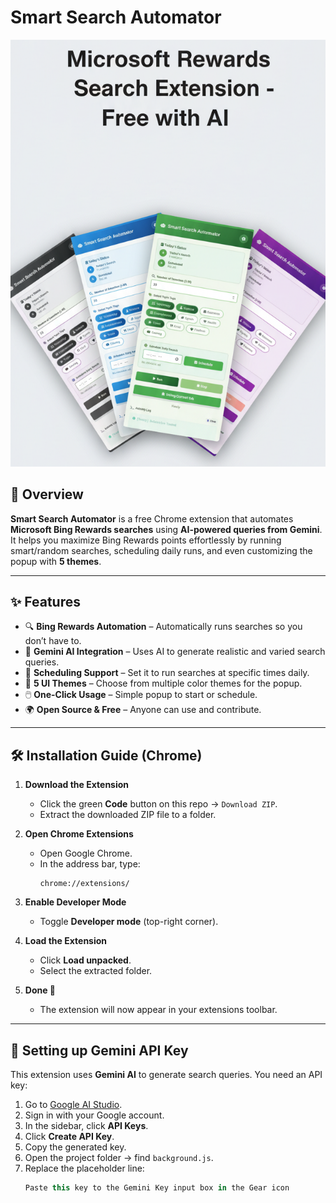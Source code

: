 # Smart Search Automator  

![Smart Search Automator](./8dddfb20-3740-48d0-9d84-ce43a93920c5.png)

## 🚀 Overview  
**Smart Search Automator** is a free Chrome extension that automates **Microsoft Bing Rewards searches** using **AI-powered queries from Gemini**.  
It helps you maximize Bing Rewards points effortlessly by running smart/random searches, scheduling daily runs, and even customizing the popup with **5 themes**.  

---

## ✨ Features  
- 🔍 **Bing Rewards Automation** – Automatically runs searches so you don’t have to.  
- 🤖 **Gemini AI Integration** – Uses AI to generate realistic and varied search queries.  
- 📅 **Scheduling Support** – Set it to run searches at specific times daily.  
- 🎨 **5 UI Themes** – Choose from multiple color themes for the popup.  
- 🖱️ **One-Click Usage** – Simple popup to start or schedule.  
- 🌍 **Open Source & Free** – Anyone can use and contribute.  

---

## 🛠 Installation Guide (Chrome)  

1. **Download the Extension**  
   - Click the green **Code** button on this repo → `Download ZIP`.  
   - Extract the downloaded ZIP file to a folder.  

2. **Open Chrome Extensions**  
   - Open Google Chrome.  
   - In the address bar, type:  
     ```
     chrome://extensions/
     ```  

3. **Enable Developer Mode**  
   - Toggle **Developer mode** (top-right corner).  

4. **Load the Extension**  
   - Click **Load unpacked**.  
   - Select the extracted folder.  

5. **Done 🎉**  
   - The extension will now appear in your extensions toolbar.  

---

## 🔑 Setting up Gemini API Key  

This extension uses **Gemini AI** to generate search queries. You need an API key:  

1. Go to [Google AI Studio](https://aistudio.google.com/).  
2. Sign in with your Google account.  
3. In the sidebar, click **API Keys**.  
4. Click **Create API Key**.  
5. Copy the generated key.  
6. Open the project folder → find `background.js`.  
7. Replace the placeholder line:  
   ```javascript
   Paste this key to the Gemini Key input box in the Gear icon
